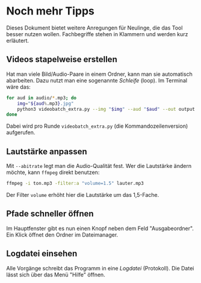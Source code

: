 # Noch mehr Tipps

Dieses Dokument bietet weitere Anregungen für Neulinge, die das Tool besser nutzen wollen. Fachbegriffe stehen in Klammern und werden kurz erläutert.

## Videos stapelweise erstellen

Hat man viele Bild/Audio-Paare in einem Ordner, kann man sie automatisch abarbeiten. Dazu nutzt man eine sogenannte *Schleife* (loop). Im Terminal wäre das:

```bash
for aud in audio/*.mp3; do
    img="${aud%.mp3}.jpg"
    python3 videobatch_extra.py --img "$img" --aud "$aud" --out output
done
```

Dabei wird pro Runde `videobatch_extra.py` (die Kommandozeilenversion) aufgerufen.

## Lautstärke anpassen

Mit `--abitrate` legt man die Audio-Qualität fest. Wer die Lautstärke ändern möchte, kann `ffmpeg` direkt benutzen:

```bash
ffmpeg -i ton.mp3 -filter:a "volume=1.5" lauter.mp3
```

Der Filter `volume` erhöht hier die Lautstärke um das 1,5-Fache.

## Pfade schneller öffnen

Im Hauptfenster gibt es nun einen Knopf neben dem Feld "Ausgabeordner". Ein Klick öffnet den Ordner im Dateimanager.

## Logdatei einsehen

Alle Vorgänge schreibt das Programm in eine *Logdatei* (Protokoll). Die Datei lässt sich über das Menü "Hilfe" öffnen.
